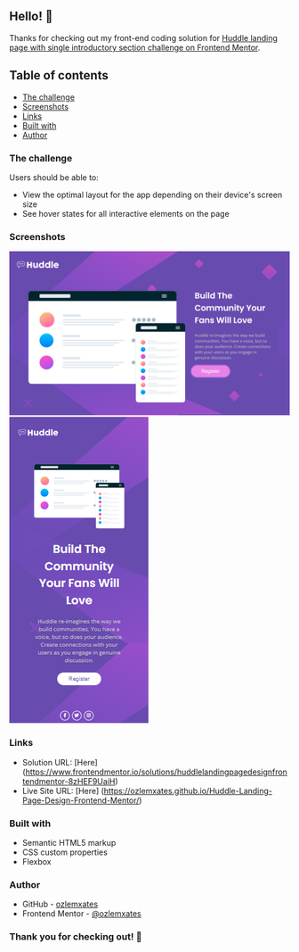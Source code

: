 ## Hello! 👋

Thanks for checking out my front-end coding solution for [Huddle landing page with single introductory section challenge on Frontend Mentor](https://www.frontendmentor.io/challenges/huddle-landing-page-with-a-single-introductory-section-B_2Wvxgi0). 

## Table of contents

- [The challenge](#the-challenge)
- [Screenshots](#screenshots)
- [Links](#links)
- [Built with](#built-with)
- [Author](#author)

### The challenge

Users should be able to:

- View the optimal layout for the app depending on their device's screen size
- See hover states for all interactive elements on the page

### Screenshots

![](ss-desktop.jpg)
![](ss-mobile.jpg)

### Links

- Solution URL: [Here] (https://www.frontendmentor.io/solutions/huddlelandingpagedesignfrontendmentor-8zHEF9UaiH)
- Live Site URL: [Here] (https://ozlemxates.github.io/Huddle-Landing-Page-Design-Frontend-Mentor/)

### Built with

- Semantic HTML5 markup
- CSS custom properties
- Flexbox

### Author

- GitHub - [ozlemxates](https://github.com/ozlemxates)
- Frontend Mentor - [@ozlemxates](https://www.frontendmentor.io/profile/ozlemxates)

### Thank you for checking out! 🎉